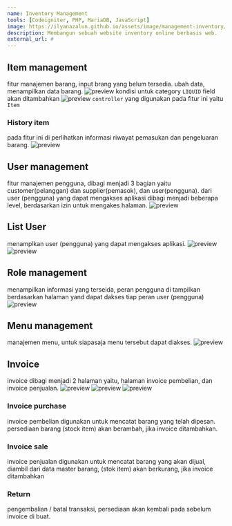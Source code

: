 ```yaml
---
name: Inventory Management
tools: [Codeigniter, PHP, MariaDB, JavaScript]
image: https://ilyanazalun.github.io/assets/image/management-inventory/screenshot-management.local-2021.11.14-11_14_05.png
description: Membangun sebuah website inventory online berbasis web.
external_url: #
---
```


## Item management
fitur manajemen barang, input brang yang belum tersedia. ubah data, menampilkan data barang.
![preview]({{'/assets/image'|relative_url}}/management-inventory/screenshot-management.local-2021.12.02-12_26_21.png)
kondisi untuk category ``LIQUID`` field akan ditambahkan
![preview]({{'/assets/image'|relative_url}}/management-inventory/screenshot-management.local-2021.12.02-12_27_46.png)
``controller`` yang digunakan pada fitur ini yaitu ``Item``

### History item
pada fitur ini di perlihatkan informasi riwayat pemasukan dan pengeluaran barang.
![preview]({{'/assets/image'|relative_url}}/management-inventory/screenshot-management.local-2021.12.02-16_49_38.png)


## User management
fitur manajemen pengguna, dibagi menjadi 3 bagian yaitu customer(pelanggan) dan supplier(pemasok), dan user(pengguna). dari user (pengguna) yang dapat mengakses aplikasi dibagi menjadi beberapa level, berdasarkan izin untuk mengakes halaman.
![preview]({{'/assets/image'|relative_url}}/management-inventory/screenshot-management.local-2021.12.02-16_49_38.png)

## List User
menamplkan user (pengguna) yang dapat mengakses aplikasi.
![preview]({{'/assets/image'|relative_url}}/management-inventory/screenshot-management.local-2021.12.02-16_58_49.png)
![preview]({{'/assets/image'|relative_url}}/management-inventory/screenshot-management.local-2021.12.02-17_03_15.png)

## Role management
menampilkan informasi yang terseida, peran pengguna di tampilkan berdasarkan halaman yand dapat dakses tiap peran user (pengguna)
![preview]({{'/assets/image'|relative_url}}/management-inventory/screenshot-management.local-2021.12.02-17_02_29.png)

## Menu management
manajemen menu, untuk siapasaja menu tersebut dapat diakses.
![preview]({{'/assets/image'|relative_url}}/management-inventory/screenshot-management.local-2021.11.14-11_15_44.png)


## Invoice
invoice dibagi menjadi 2 halaman yaitu, halaman invoice pembelian, dan invoice penjualan.
![preview]({{'/assets/image'|relative_url}}/management-inventory/screenshot-management.local-2021.12.02-17_07_15.png)
![preview]({{'/assets/image'|relative_url}}/management-inventory/screenshot-management.local-2021.12.02-17_08_03.png)
![preview]({{'/assets/image'|relative_url}}/management-inventory/screenshot-management.local-2021.12.02-17_08_33.png)

### Invoice purchase
invoice pembelian digunakan untuk mencatat barang yang telah dipesan. persediaan barang (stock item) akan berambah, jika invoice ditambahkan.

### Invoice sale
invoice penjualan digunakan untuk mencatat barang yang akan dijual, diambil dari data master barang, (stok item) akan berkurang, jika invoice ditambahkan

### Return
pengembalian / batal transaksi, persediaan akan kembali pada sebelum invoice di buat.
